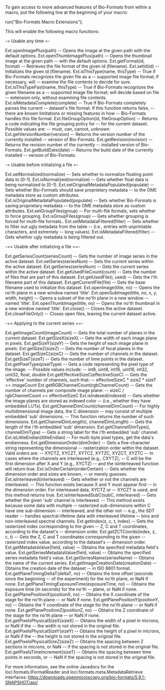 To gain access to more advanced features of Bio-Formats
from within a macro, put the following line at the
beginning of your macro:

run("Bio-Formats Macro Extensions");

This will enable the following macro functions:

-= Usable any time =-

Ext.openImagePlus(path)
-- Opens the image at the given path with the default options.
Ext.openThumbImagePlus(path)
-- Opens the thumbnail image at the given path
-- with the default options.
Ext.getFormat(id, format)
-- Retrieves the file format of the given id (filename).
Ext.setId(id)
-- Initializes the given id (filename).
Ext.isThisType(name, thisType)
-- True if Bio-Formats recognizes the given file as a
-- supported image file format; if necessary, will 
-- examine the file contents to decide for sure.
Ext.isThisTypeFast(name, thisType)
-- True if Bio-Formats recognizes the given filename as a
-- supported image file format; will decide based on file
-- extension only, without examining file contents.
Ext.isMetadataComplete(complete)
-- True if Bio-Formats completely parses the current
-- dataset's file format. If this function returns false,
-- there are known limitations or missing features in how
-- Bio-Formats handles this file format.
Ext.fileGroupOption(id, fileGroupOption)
-- Returns a code indicating the file grouping policy for
-- for the current dataset. Possible values are:
--   must, can, cannot, unknown
Ext.getVersionNumber(version)
-- Returns the version number of the currently installed
-- version of Bio-Formats.
Ext.getRevision(revision)
-- Returns the revision number of the currently
-- installed version of Bio-Formats.
Ext.getBuildDate(date)
-- Returns the build date of the currently installed
-- version of Bio-Formats.

-= Usable before initializing a file =-

Ext.setNormalized(normalize)
-- Sets whether to normalize floating point data to [0-1].
Ext.isNormalized(normalize)
-- Gets whether float data is being normalized to [0-1].
Ext.setOriginalMetadataPopulated(populate)
-- Sets whether Bio-Formats should save proprietary metadata
-- to the OME metadata store as custom attributes.
Ext.isOriginalMetadataPopulated(populate)
-- Sets whether Bio-Formats is saving proprietary metadata
-- to the OME metadata store as custom attributes.
Ext.setGroupFiles(group)
-- For multi-file formats, sets whether to force grouping.
Ext.isGroupFiles(group)
-- Gets whether grouping is forced for multi-file formats..
Ext.setMetadataFiltered(filter)
-- Sets whether to filter out ugly metadata from the table
-- (i.e., entries with unprintable characters, and extremely
-- long values).
Ext.isMetadataFiltered(filter)
-- Gets whether ugly metadata is being filtered out.

-== Usable after initializing a file ==-

Ext.getSeriesCount(seriesCount)
-- Gets the number of image series in the active dataset.
Ext.setSeries(seriesNum)
-- Sets the current series within the active dataset.
Ext.getSeries(seriesNum)
-- Gets the current series within the active dataset.
Ext.getUsedFileCount(count)
-- Gets the number of files that are part of this dataset.
Ext.getUsedFile(i, used)
-- Gets the i'th filename part of this dataset.
Ext.getCurrentFile(file)
-- Gets the base filename used to initialize this dataset.
Ext.openImage(title, no)
-- Opens the no'th plane in a new window named 'title'.
Ext.openSubImage(title, no, x, y, width, height)
-- Opens a subset of the no'th plane in a new window
-- named 'title'.
Ext.openThumbImage(title, no)
-- Opens the no'th thumbnail in a new window named 'title'.
Ext.close()
-- Closes the active dataset.
Ext.closeFileOnly()
-- Closes open files, leaving the current dataset active.

-== Applying to the current series ==-

Ext.getImageCount(imageCount)
-- Gets the total number of planes in the current dataset.
Ext.getSizeX(sizeX)
-- Gets the width of each image plane in pixels.
Ext.getSizeY(sizeY)
-- Gets the height of each image plane in pixels.
Ext.getSizeZ(sizeZ)
-- Gets the number of focal planes in the dataset.
Ext.getSizeC(sizeC)
-- Gets the number of channels in the dataset.
Ext.getSizeT(sizeT)
-- Gets the number of time points in the dataset.
Ext.getPixelType(pixelType)
-- Gets a code representing the pixel type of the image.
-- Possible values include:
--   int8, uint8, int16, uint16, int32, uint32, float, double
Ext.getEffectiveSizeC(effectiveSizeC)
-- Gets the 'effective' number of channels, such that:
-- effectiveSizeC * sizeZ * sizeT == imageCount
Ext.getRGBChannelCount(rgbChannelCount)
-- Gets the number of channels per composite image plane:
-- sizeC / rgbChannelCount == effectiveSizeC
Ext.isIndexed(indexed)
-- Gets whether the image planes are stored as indexed color
-- (i.e., whether they have embedded LUTs).
Ext.getChannelDimCount(channelDimCount)
-- For highly multidimensional image data, the C dimension
-- may consist of multiple embedded 'sub' dimensions.
-- This function returns the number of such dimensions.
Ext.getChannelDimLength(i, channelDimLength)
-- Gets the length of the i'th embedded 'sub' dimension.
Ext.getChannelDimType(i, channelDimType)
-- Gets a string label for the i'th embedded 'sub' channel.
Ext.isLittleEndian(littleEndian)
-- For multi-byte pixel types, get the data's endianness.
Ext.getDimensionOrder(dimOrder)
-- Gets a five-character string representing the dimensional
-- rasterization order within the dataset. Valid orders are:
--   XYCTZ, XYCZT, XYTCZ, XYTZC, XYZCT, XYZTC
-- In cases where the channels are interleaved (e.g., CXYTZ),
-- C will be the first dimension after X and Y (e.g., XYCTZ)
-- and the isInterleaved function will return true.
Ext.isOrderCertain(orderCertain)
-- Gets whether the dimension order and sizes are known,
-- or merely guesses.
Ext.isInterleaved(interleaved)
-- Gets whether or not the channels are interleaved.
-- This function exists because X and Y must appear first
-- in the dimension order. For interleaved data, XYCTZ or
-- XYCZT is used, and this method returns true.
Ext.isInterleavedSubC(subC, interleaved)
-- Gets whether the given 'sub' channel is interleaved.
-- This method exists because some data with multiple
-- rasterized sub-dimensions within C have one sub-dimension
-- interleaved, and the other not -- e.g., the SDT reader
-- handles spectral-lifetime data with interleaved lifetime
-- bins and non-interleaved spectral channels.
Ext.getIndex(z, c, t, index)
-- Gets the rasterized index corresponding to the given
-- Z, C and T coordinates, according to the dataset's
-- dimension order.
Ext.getZCTCoords(index, z, c, t)
-- Gets the Z, C and T coordinates corresponding to the given
-- rasterized index value, according to the dataset's
-- dimension order.
Ext.getMetadataValue(field, value)
-- Obtains the specified metadata field's value.
Ext.getSeriesMetadataValue(field, value)
-- Obtains the specified series metadata field's value.
Ext.getSeriesName(seriesName)
-- Obtains the name of the current series.
Ext.getImageCreationDate(creationDate)
-- Obtains the creation date of the dataset
-- in ISO 8601 format.
Ext.getPlaneTimingDeltaT(deltaT, no)
-- Obtains the time offset (seconds since the beginning 
-- of the experiment) for the no'th plane, or NaN if none.
Ext.getPlaneTimingExposureTime(exposureTime, no)
-- Obtains the exposure time (in seconds) for the no'th
-- plane, or NaN if none.
Ext.getPlanePositionX(positionX, no)
-- Obtains the X coordinate of the stage for the no'th plane
-- or NaN if none.
Ext.getPlanePositionY(positionY, no)
-- Obtains the Y coordinate of the stage for the no'th plane
-- or NaN if none.
Ext.getPlanePositionZ(positionZ, no)
-- Obtains the Z coordinate of the stage for the no'th plane
-- or NaN if none.
Ext.getPixelsPhysicalSizeX(sizeX)
-- Obtains the width of a pixel in microns, or NaN if the
-- the width is not stored in the original file.
Ext.getPixelsPhysicalSizeY(sizeY)
-- Obtains the height of a pixel in microns, or NaN if the
-- the height is not stored in the original file.
Ext.getPixelsPhysicalSizeZ(sizeZ)
-- Obtains the spacing between Z sections in microns, or NaN
-- if the spacing is not stored in the original file.
Ext.getPixelsTimeIncrement(sizeT)
-- Obtains the spacing between time points in seconds, or
-- NaN if the spacing is not stored in the original file.

For more information, see the online Javadocs
for the loci.formats.IFormatReader and 
loci.formats.meta.MetadataRetrieve interfaces:
https://downloads.openmicroscopy.org/bio-formats/5.9.1-SNAPSHOT/api/

